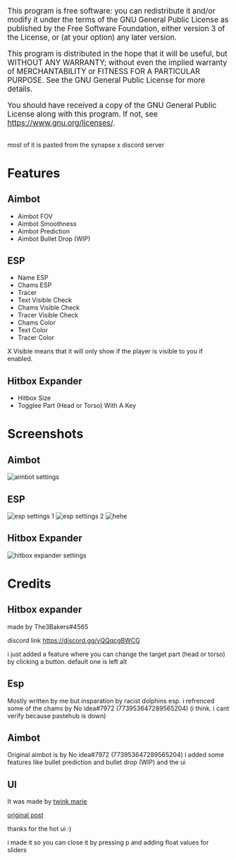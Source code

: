 <big>
This program is free software: you can redistribute it and/or modify
it under the terms of the GNU General Public License as published by
the Free Software Foundation, either version 3 of the License, or
(at your option) any later version.

This program is distributed in the hope that it will be useful,
but WITHOUT ANY WARRANTY; without even the implied warranty of
MERCHANTABILITY or FITNESS FOR A PARTICULAR PURPOSE.  See the
GNU General Public License for more details.

You should have received a copy of the GNU General Public License
along with this program.  If not, see <https://www.gnu.org/licenses/>.
</big>

<br />
most of it is pasted from the synapse x discord server

# Features

## Aimbot

- Aimbot FOV
- Aimbot Smoothness
- Aimbot Prediction
- Aimbot Bullet Drop (WIP)

## ESP

- Name ESP
- Chams ESP
- Tracer
- Text Visible Check
- Chams Visible Check
- Tracer Visible Check
- Chams Color
- Text Color
- Tracer Color

X Visible means that it will only show if the player is visible to you if enabled.

## Hitbox Expander

- Hitbox Size
- Togglee Part (Head or Torso) With A Key

# Screenshots

## Aimbot
![aimbot settings](https://i.imgur.com/KwOxVfS.png)

## ESP
![esp settings 1](https://i.imgur.com/9pVTNvG.png)
![esp settings 2](https://i.imgur.com/9ITMmLE.png)
![hehe](https://i.imgur.com/HJdQyrk.png)

## Hitbox Expander
![hitbox expander settings](https://i.imgur.com/koS7FVo.png)
# Credits

## Hitbox expander

made by The3Bakers#4565

discord link https://discord.gg/vQQqcgBWCG

i just added a feature where you can change the target part (head or torso) by clicking a button. default one is left alt

## Esp

Mostly written by me but insparation by racist dolphins esp.
i refrenced some of the chams by No idea#7972 (773953647289565204) (i think. i cant verify because pastehub is down)

## Aimbot

Original aimbot is by No idea#7972 (773953647289565204)
i added some features like bullet prediction and bullet drop (WIP) and the ui

## UI

It was made by [twink marie](https://v3rmillion.net/member.php?action=profile&uid=1078854)

[original post](https://v3rmillion.net/showthread.php?tid=1023761)

thanks for the hot ui :)

i made it so you can close it by pressing p and adding float values for sliders
